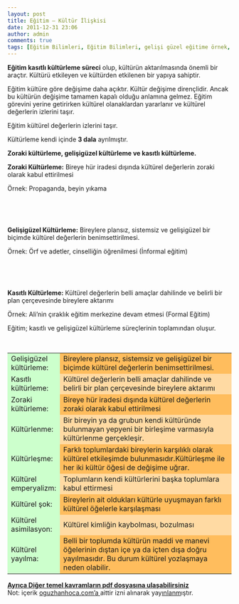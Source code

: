 ```yaml
---
layout: post
title: Eğitim – Kültür İlişkisi 
date: 2011-12-31 23:06
author: admin
comments: true
tags: [Eğitim Bilimleri, Eğitim Bilimleri, gelişi güzel eğitime örnek, Gelişigüzel Kültürleme, Kasıtlı Kültürleme, kasıtlı kültürleme nedir, kasıtlı kültürleme örnek, kültür ve eğitim ilişkisi, Zoraki Kültürleme]
---
```

<strong>Eğitim kasıtlı kültürleme süreci</strong> olup, kültürün aktarılmasında önemli bir araçtır. Kültürü etkileyen ve kültürden etkilenen bir yapıya sahiptir.

Eğitim kültüre göre değişime daha açıktır. Kültür değişime dirençlidir. Ancak bu kültürün değişime tamamen kapalı olduğu anlamına gelmez. Eğitim görevini yerine getirirken kültürel olanaklardan yararlanır ve kültürel değerlerin izlerini taşır.

Eğitim kültürel değerlerin izlerini taşır.

Kültürleme kendi içinde <strong>3 dala</strong> ayrılmıştır.

<strong>Zoraki kültürleme, gelişigüzel kültürleme ve kasıtlı kültürleme.</strong>

<strong>Zoraki Kültürleme:</strong> Bireye hür iradesi dışında kültürel değerlerin zoraki olarak kabul ettirilmesi

Örnek: Propaganda, beyin yıkama

&nbsp;

&nbsp;

<strong>Gelişigüzel Kültürleme:</strong> Bireylere plansız, sistemsiz ve gelişigüzel bir biçimde kültürel değerlerin benimsettirilmesi.

Örnek: Örf ve adetler, cinselliğin öğrenilmesi (İnformal eğitim)

&nbsp;

&nbsp;

<strong>Kasıtlı Kültürleme:</strong> Kültürel değerlerin belli amaçlar dahilinde ve belirli bir plan çerçevesinde bireylere aktarımı

Örnek: Ali’nin çıraklık eğitim merkezine devam etmesi (Formal Eğitim)

Eğitim; kasıtlı ve gelişigüzel kültürleme süreçlerinin toplamından oluşur.

&nbsp;
<table dir="ltr" width="529" cellspacing="0" cellpadding="0">
<tbody>
<tr>
<td bgcolor="#CCFFCC" width="88" height="29">
<div>Gelişigüzel kültürleme:</div></td>
<td bgcolor="#FFBD5D" width="441" height="29">
<div></div>
<div>Bireylere plansız, sistemsiz ve gelişigüzel bir biçimde kültürel değerlerin benimsettirilmesi.</div></td>
</tr>
<tr>
<td bgcolor="#CCFFCC" width="88" height="21">
<div>Kasıtlı kültürleme:</div></td>
<td bgcolor="#FFDAA3" width="441" height="21">
<div>Kültürel değerlerin belli amaçlar dahilinde ve belirli bir plan çerçevesinde bireylere aktarımı</div></td>
</tr>
<tr>
<td bgcolor="#CCFFCC" width="88" height="23">
<div>Zoraki kültürleme:</div></td>
<td bgcolor="#FFBD5D" width="441" height="23">
<div>Bireye hür iradesi dışında kültürel değerlerin zoraki olarak kabul ettirilmesi</div></td>
</tr>
<tr>
<td bgcolor="#CCFFCC" width="88" height="36">
<div>Kültürlenme:</div></td>
<td bgcolor="#FFDAA3" width="441" height="36">
<div>Bir bireyin ya da grubun kendi kültüründe bulunmayan yepyeni bir birleşime varmasıyla</div>
<div>kültürlenme gerçekleşir.</div></td>
</tr>
<tr>
<td bgcolor="#CCFFCC" width="88" height="36">
<div>Kültürleşme:</div></td>
<td bgcolor="#FFBD5D" width="441" height="36">
<div>Farklı toplumlardaki bireylerin karşılıklı olarak kültürel etkileşimde bulunmasıdır.Kültürleşme ile her iki kültür öğesi de değişime uğrar.</div></td>
</tr>
<tr>
<td bgcolor="#CCFFCC" width="88" height="31">
<div>Kültürel emperyalizm:</div></td>
<td bgcolor="#FFDAA3" width="441" height="31">
<div></div>
<div>Toplumların kendi kültürlerini başka toplumlara kabul ettirmesi</div></td>
</tr>
<tr>
<td bgcolor="#CCFFCC" width="88" height="25">
<div>Kültürel şok:</div></td>
<td bgcolor="#FFBD5D" width="441" height="25">
<div></div>
<div>Bireylerin ait oldukları kültürle uyuşmayan farklı kültürel öğelerle karşılaşması</div></td>
</tr>
<tr>
<td bgcolor="#CCFFCC" width="88" height="31">
<div>Kültürel asimilasyon:</div></td>
<td bgcolor="#FFDAA3" width="441" height="31">
<div>Kültürel kimliğin kaybolması, bozulması</div>
<div></div></td>
</tr>
<tr>
<td bgcolor="#CCFFCC" width="88" height="31">
<div>Kültürel yayılma:</div></td>
<td bgcolor="#FFBD5D" width="441" height="31">
<div>Belli bir toplumda kültürün maddi ve manevi öğelerinin dıştan içe ya da içten dışa doğru</div>
<div>yayılmasıdır. Bu durum kültürel yozlaşmaya neden olabilir.</div></td>
</tr>
</tbody>
</table>
<a href="http://www.egitimvaktim.com/dosyalar/2011/12/program-gelistirme-temel-kavramlar.pdf"><strong>Ayrıca Diğer temel kavramların pdf dosyasına ulaşabilirsiniz</strong></a>
<div>Not: içerik <a href="http://www.oguzhanhoca.com/" rel="nofollow" target="_blank">oguzhanhoca.com’a </a>aittir izni alınarak yay<a href="http://www.egitimvaktim.com/dosyalar/2011/12/2011-YGS-ve-LYS-TABAN-VE-TAVAN-PUANLARxx.xls" target="_blank">ınlanm</a>ıştır.</div>
<div></div>
<div></div>
